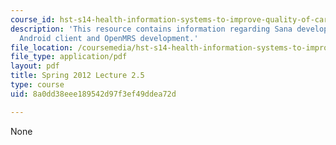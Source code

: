 ```yaml
---
course_id: hst-s14-health-information-systems-to-improve-quality-of-care-in-resource-poor-settings-spring-2012
description: 'This resource contains information regarding Sana development workshop:
  Android client and OpenMRS development.'
file_location: /coursemedia/hst-s14-health-information-systems-to-improve-quality-of-care-in-resource-poor-settings-spring-2012/8a0dd38eee189542d97f3ef49ddea72d_MITHST_S14S12_lec05e_1202.pdf
file_type: application/pdf
layout: pdf
title: Spring 2012 Lecture 2.5
type: course
uid: 8a0dd38eee189542d97f3ef49ddea72d

---
```

None